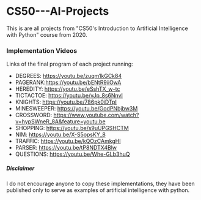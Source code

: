 # CS50---AI-Projects

This is are all projects from "CS50's Introduction to Artificial Intelligence with Python" course from 2020.

### Implementation Videos
Links of the final program of each project running:

- DEGREES: https://youtu.be/zuqm1kGCk84
- PAGERANK:https://youtu.be/bENtR9iiOwA
- HEREDITY: https://youtu.be/eSshTX_w-tc
- TICTACTOE: https://youtu.be/vJp_8s6NnvI
- KNIGHTS: https://youtu.be/786pk0iDTpI
- MINESWEEPER: https://youtu.be/GodPNbjbw3M
- CROSSWORD: https://www.youtube.com/watch?v=hypSWneR_8A&feature=youtu.be
- SHOPPING: https://youtu.be/s9uUPGSHCTM
- NIM: https://youtu.be/X-S5opsKY_8
- TRAFFIC: https://youtu.be/kQOzCAmkgHI
- PARSER: https://youtu.be/tP8NDTX4Blw
- QUESTIONS: https://youtu.be/Whe-GLb3huQ

##### Disclaimer
I do not encourage anyone to copy these implementations, they have been published only to serve as examples of artificial intelligence with python.
